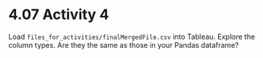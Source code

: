 # 4.07 Activity 4

Load `files_for_activities/finalMergedFile.csv` into Tableau. Explore the column types. Are they the same as those in your Pandas dataframe?
